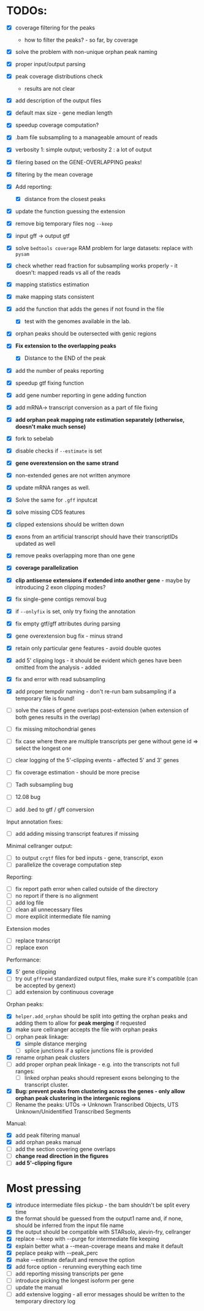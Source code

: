 # TODOs:
- [x] coverage filtering for the peaks  
  - how to filter the peaks? - so far, by coverage  
- [x] solve the problem with non-unique orphan peak naming  
- [x] proper input/output parsing   
- [x] peak coverage distributions check  
   - results are not clear
- [x] add description of the output files    
- [x] default max size - gene median length  
- [x] speedup coverage computation? 
- [x] .bam file subsampling to a manageable amount of reads 
- [x] verbosity 1: simple output; verbosity 2 : a lot of output  
- [x] filering based on the GENE-OVERLAPPING peaks!
- [x] filtering by the mean coverage     
- [x] Add reporting:   
  - [x] distance from the closest peaks  
- [x] update the function guessing the extension     
- [x] remove big temporary files nog `--keep`  
- [x] input gff -> output gtf  
- [x] solve `bedtools coverage` RAM problem for large datasets: replace with `pysam`   
- [x] check whether read fraction for subsampling works properly - it doesn't: mapped reads vs all of the reads  
- [x] mapping statistics estimation    
- [x] make mapping stats consistent  
- [x] add the function that adds the genes if not found in the file 
  - [x] test with the genomes available in the lab.   
- [x] orphan peaks should be outersected with genic regions   
- [x] __Fix extension to the overlapping peaks__  
  - [x] Distance to the END of the peak  
- [x] add the number of peaks reporting   
- [x] speedup gtf fixing function  
- [x] add gene number reporting in gene adding function  
- [x] add mRNA-> transcript conversion as a part of file fixing 
- [x] __add orphan peak mapping rate estimation separately (otherwise, doesn't make much sense)__
- [x] fork to sebelab
- [x] disable checks if `--estimate` is set
- [x] __gene overextension on the same strand__
- [x] non-extended genes are not written anymore
- [x] update mRNA ranges as well.   
- [x] Solve the same for `.gff` inputcat  
- [x] solve missing CDS features 
- [x] clipped extensions should be written down
- [x] exons from an artificial transcript should have their transcriptIDs updated as well 
- [x] remove peaks overlapping more than one gene  
- [x] __coverage parallelization__  
- [x] __clip antisense extensions if extended into another gene__  - maybe by introducing 2 exon clipping modes?
- [x] fix single-gene contigs removal bug  
- [x] if `--onlyfix` is set, only try fixing the annotation 
- [x] fix empty gtf/gff attributes during parsing 
- [x] gene overextension bug fix - minus strand    
- [x] retain only particular gene features - avoid double quotes     
- [x] add 5' clipping logs - it should be evident which genes have been omitted from the analysis - added
- [x] fix and error with read subsampling  
- [x] add proper tempdir naming - don't re-run bam subsampling if a temporary file is found!
- [ ] solve the cases of gene overlaps post-extension (when extension of both genes results in the overlap)
- [ ] fix missing mitochondrial genes   
- [ ] fix case where there are multiple transcripts per gene without gene id => select the longest one  
- [ ] clear logging of the 5'-clipping events - affected 5' and 3' genes  
- [ ] fix coverage estimation - should be more precise  
- [ ] Tadh subsampling bug
- [ ] 12.08 bug 
- [ ] add .bed to gtf / gff conversion   


   


Input annotation fixes:  
- [ ] add adding missing transcript features if missing   

Minimal cellranger output:  
- [ ] to output `crgtf` files for bed inputs  - gene, transcript, exon
- [ ] parallelize the coverage computation step    

Reporting:
- [ ] fix report path error when called outside of the directory   
- [ ] no report if there is no alignment     
- [ ] add log file  
- [ ] clean all unnecessary files 
- [ ] more explicit intermediate file naming   

Extension modes  
- [ ] replace transcript   
- [ ] replace exon  

Performance:
- [x] 5' gene clipping     
- [ ] try out `gffread` standardized output files, make sure it's compatible (can be accepted by genext)     
- [ ] add extension by continuous coverage   

Orphan peaks:  
- [x] `helper.add_orphan` should be split into getting the orphan peaks and adding them to allow for __peak merging__ if requested   
- [x] make sure cellranger accepts the file with orphan peaks  
- [ ] orphan peak linkage:
  - [x] simple distance merging     
  - [ ] splice junctions if a splice junctions file is provided  
- [x] rename orphan peak clusters  
- [ ] add proper orphan peak linkage - e.g. into the transcripts not full ranges:
  - [ ] linked orphan peaks should represent exons belonging to the transcript cluster.
- [x] __Bug: prevent peaks from clustering across the genes - only allow orphan peak clustering in the intergenic regions__
- [ ] Rename the peaks: UTOs -> Unknown Transcribed Objects, UTS Unknown/Unidentified Transcribed Segments

Manual: 
- [x] add peak filtering manual        
- [x] add orphan peaks manual   
- [ ] add the section covering gene overlaps  
- [ ] __change read direction in the figures__   
- [ ] __add 5'-clipping figure__ 

# Most pressing 
- [x] introduce intermediate files pickup - the bam shouldn't be split every time 
- [x] the format should be guessed from the output1 name and, if none, should be inferred from the input file name 
- [x] the output should be compatible with STARsolo, alevin-fry, cellranger
- [x] replace --keep with --purge for intermediate file keeping 
- [x] explain better what a --mean-coverage means and make it default 
- [x] peplace peakp with --peak_perc
- [x] make --estimate default and remove the option  
- [x] add force option - rerunning everything each time 
- [ ] add reporting missing transcripts per gene  
- [ ] introduce picking the longest isoform per gene 
- [ ] update the manual  
- [ ] add extensive logging - all error messages should be written to the temporary directory log  